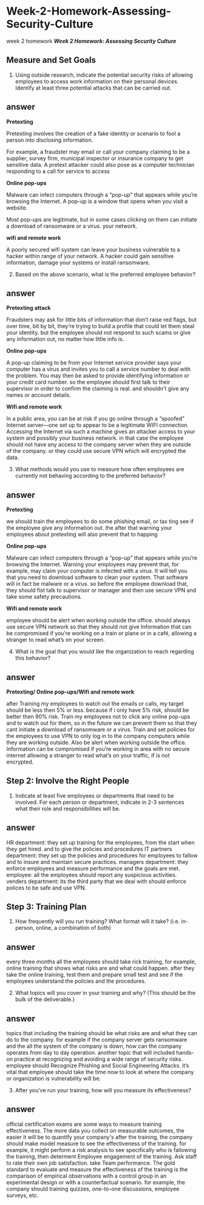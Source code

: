 # Week-2-Homework-Assessing-Security-Culture
week 2 homework
***Week 2 Homework: Assessing Security Culture***

 ## Measure and Set Goals
1.  Using outside research, indicate the potential security risks of allowing employees to access work information on their personal devices. Identify at least three potential attacks that can be carried out.

## answer
    

 **Pretexting**

Pretexting involves the creation of a fake identity or scenario to fool a person into disclosing information.

For example, a fraudster may email or call your company claiming to be a supplier, survey firm, municipal inspector or insurance company to get sensitive data. A pretext attacker could also pose as a computer technician responding to a call for service to access

**Online pop-ups**

Malware can infect computers through a “pop-up” that appears while you’re browsing the Internet. A pop-up is a window that opens when you visit a website.

Most pop-ups are legitimate, but in some cases clicking on them can initiate a download of ransomware or a virus.
your network.

**wifi and remote work**

A poorly secured wifi system can leave your business vulnerable to a hacker within range of your network. A hacker could gain sensitive information, damage your systems or install ransomware.

2.  Based on the above scenario, what is the preferred employee behavior?

## answer
    

**Pretexting attack**

Fraudsters may ask for little bits of information that don’t raise red flags, but over time, bit by bit, they’re trying to build a profile that could let them steal your identity. but the employee should not respond to such scams or give any information out, no matter how little info is. 

**Online pop-ups**

A pop-up claiming to be from your Internet service provider says your computer has a virus and invites you to call a service number to deal with the problem. You may then be asked to provide identifying information or your credit card number. so the employee should first talk to their supervisor in order to confirm the claiming is real. and shouldn't give any names or account details.   

**Wifi and remote work**

In a public area, you can be at risk if you go online through a “spoofed” Internet server—one set up to appear to be a legitimate WIFI connection. Accessing the Internet via such a machine gives an attacker access to your system and possibly your business network. in that case the employee should not have any access to the company server when they are outside of the company. or they could use secure VPN which will encrypted the data.

3.  What methods would you use to measure how often employees are currently not behaving according to the preferred behavior?

## answer
    

**Pretexting**

we should train the employees to do some phishing email, or tax ting see if the employee give any information out. the after that warning your employees about pretexting will also prevent that to happing 

**Online pop-ups**

Malware can infect computers through a “pop-up” that appears while you’re browsing the Internet. Warning your employees may prevent that, for example, may claim your computer is infected with a virus. It will tell you that you need to download software to clean your system. That software will in fact be malware or a virus. so before the employee download that, they should fist talk to supervisor or manager and then use secure VPN and take some safety precautions.

**Wifi and remote work**

employee should be alert when working outside the office. should always use secure VPN network so that they should not give Information that can be compromised if you’re working on a train or plane or in a café, allowing a stranger to read what’s on your screen.

4.  What is the goal that you would like the organization to reach regarding this behavior?

## answer
    

**Pretexting/ Online pop-ups/Wifi and remote work**

 after Training my employees to watch out the emails or calls, my target should be less then 5% or less. because if i only have 5% risk, should be better then 90% risk. 
Train my employees not to click any online pop-ups and to watch out for them, so in the future we can prevent them so that they cant initiate a download of ransomware or a virus.
 Train and set policies for the  employees to use VPN to only log in to the company computers while they are working outside. Also be alert when working outside the office. Information can be compromised if you’re working in area with no secure internet allowing a stranger to read what’s on your traffic, if is not encrypted. 

## Step 2: Involve the Right People
1. Indicate at least five employees or departments that need to be involved. For each person or department, indicate in 2-3 sentences what their role and responsibilities will be.
## answer
HR department: they set up training for the employees, from the start when they get hired. and to give the policies and procedures
IT partners department: they set up the policies and procedures for employees to fallow and to insure and maintain secure practices.
managers department: they enforce employees and measure performance and the goals are met.  
employee: all the employees should report any suspicious activities. 
venders department: its the third party that we deal with should enforce polices to be safe and use VPN.  
## Step 3: Training Plan
1. How frequently will you run training? What format will it take? (i.e. in-person, online, a combination of both)
## answer
every three months all the employees should take rick training, for example, online training that shows what risks are and what could happen.
after they take the online training, test them and prepare small test and see if the employees understand the policies and the procedures.   

2.  What topics will you cover in your training and why? (This should be the bulk of the deliverable.)
## answer
topics that including the training should be what risks are and what they can do to the company. for example if the company server gets ransomware and the all the system of the company is down, how can the company operates from day to day operation. another topic that will included hands-on practice at recognizing and avoiding a wide range of security risks. employee should Recognize Phishing and Social Engineering Attacks. it’s vital that employee should take  the time now to look at where the company or organization is vulnerability will be.  

3. After you’ve run your training, how will you measure its effectiveness?

## answer
official certification exams are some ways to measure training effectiveness. The more data you collect on measurable outcomes, the easier it will be to quantify your company's
after the training, the company should make model measure to see the effectiveness of the training. for example, it might perform a risk analysis to see specifically who is fallowing the training, then determent Employee engagement of the training. Ask staff to rate their own job satisfaction. take Team performance. The gold standard to evaluate and measure the effectiveness of the training is the comparison of empirical observations with a control group in an experimental design or with a counterfactual scenario. for example, the company should training quizzes, one-to-one discussions, employee surveys, etc.  
